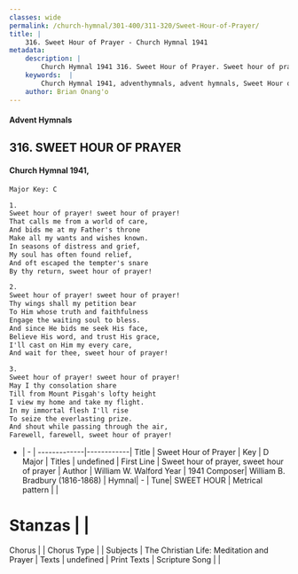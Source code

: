 ```yaml
---
classes: wide
permalink: /church-hymnal/301-400/311-320/Sweet-Hour-of-Prayer/
title: |
    316. Sweet Hour of Prayer - Church Hymnal 1941
metadata:
    description: |
        Church Hymnal 1941 316. Sweet Hour of Prayer. Sweet hour of prayer! sweet hour of prayer!  That calls me from a world of care,  And bids me at my Father's throne Make all my wants and wishes known.  In seasons of distress and grief,  My soul has often found relief,  And oft escaped the tempter's snare By thy return, sweet hour of prayer! 
    keywords:  |
        Church Hymnal 1941, adventhymnals, advent hymnals, Sweet Hour of Prayer, Sweet hour of prayer, sweet hour of prayer. 
    author: Brian Onang'o
---
```


#### Advent Hymnals
## 316. SWEET HOUR OF PRAYER
####  Church Hymnal 1941,

```txt
Major Key: C

1.
Sweet hour of prayer! sweet hour of prayer! 
That calls me from a world of care, 
And bids me at my Father's throne
Make all my wants and wishes known. 
In seasons of distress and grief, 
My soul has often found relief, 
And oft escaped the tempter's snare
By thy return, sweet hour of prayer! 

2.
Sweet hour of prayer! sweet hour of prayer! 
Thy wings shall my petition bear 
To Him whose truth and faithfulness 
Engage the waiting soul to bless. 
And since He bids me seek His face, 
Believe His word, and trust His grace, 
I'll cast on Him my every care,
And wait for thee, sweet hour of prayer! 

3.
Sweet hour of prayer! sweet hour of prayer! 
May I thy consolation share
Till from Mount Pisgah's lofty height
I view my home and take my flight.
In my immortal flesh I'll rise
To seize the everlasting prize.
And shout while passing through the air,
Farewell, farewell, sweet hour of prayer! 

```

- |   -  |
-------------|------------|
Title | Sweet Hour of Prayer |
Key | D Major |
Titles | undefined |
First Line | Sweet hour of prayer, sweet hour of prayer |
Author | William W. Walford
Year | 1941
Composer| William B. Bradbury (1816-1868) |
Hymnal|  - |
Tune| SWEET HOUR |
Metrical pattern | |
# Stanzas |  |
Chorus |  |
Chorus Type |  |
Subjects | The Christian Life: Meditation and Prayer |
Texts | undefined |
Print Texts | 
Scripture Song |  |
    
